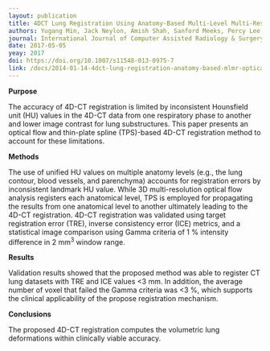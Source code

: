 ```yaml
---
layout: publication
title: 4DCT Lung Registration Using Anatomy-Based Multi-Level Multi-Resolution Optical Flow Analysis and Thin-Plate Splines
authors: Yugang Min, Jack Neylon, Amish Shah, Sanford Meeks, Percy Lee, Patrick Kupelian, and Anand Santhanam
journal: International Journal of Computer Assisted Radiology & Surgery, Volume 9, Issue 5
date: 2017-05-05
yeay: 2017
doi: https://doi.org/10.1007/s11548-013-0975-7
link: /docs/2014-01-14-4dct-lung-registration-anatomy-based-mlmr-optical-flow.pdf
---
```

**Purpose**

The accuracy of 4D-CT registration is limited by inconsistent Hounsfield unit (HU) values in the 4D-CT data from one respiratory phase to another and lower image contrast for lung substructures. This paper presents an optical flow and thin-plate spline (TPS)-based 4D-CT registration method to account for these limitations.

**Methods**

The use of unified HU values on multiple anatomy levels (e.g., the lung contour, blood vessels, and parenchyma) accounts for registration errors by inconsistent landmark HU value. While 3D multi-resolution optical flow analysis registers each anatomical level, TPS is employed for propagating the results from one anatomical level to another ultimately leading to the 4D-CT registration. 4D-CT registration was validated using target registration error (TRE), inverse consistency error (ICE) metrics, and a statistical image comparison using Gamma criteria of 1 % intensity difference in 2 mm<sup>3</sup> window range.

**Results**

Validation results showed that the proposed method was able to register CT lung datasets with TRE and ICE values <3 mm. In addition, the average number of voxel that failed the Gamma criteria was <3 %, which supports the clinical applicability of the propose registration mechanism.

**Conclusions**

The proposed 4D-CT registration computes the volumetric lung deformations within clinically viable accuracy.
